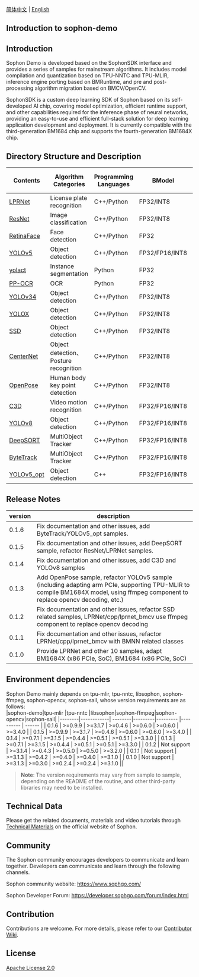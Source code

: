 [简体中文](./README.md) | [English](./README_EN.md)

## Introduction to sophon-demo

## Introduction
Sophon Demo is developed based on the SophonSDK interface and provides a series of samples for mainstream algorithms. It includes model compilation and quantization based on TPU-NNTC and TPU-MLIR, inference engine porting based on BMRuntime, and pre and post-processing algorithm migration based on BMCV/OpenCV.

SophonSDK is a custom deep learning SDK of Sophon based on its self-developed AI chip, covering model optimization, efficient runtime support, and other capabilities required for the inference phase of neural networks, providing an easy-to-use and efficient full-stack solution for deep learning application development and deployment. It is currently compatible with the third-generation BM1684 chip and supports the fourth-generation BM1684X chip.

## Directory Structure and Description
| Contents | Algorithm Categories | Programming Languages | BModel | Multi-batch Support | Preprocessing Libraries |
|---|---|---|---|---|---|
| [LPRNet](./sample/LPRNet/README.md) | License plate recognition | C++/Python | FP32/INT8 | YES | BMCV/OpenCV |
| [ResNet](./sample/ResNet/README.md) | Image classification | C++/Python | FP32/INT8 | YES | BMCV/OpenCV |
| [RetinaFace](./sample/RetinaFace/README.md) | Face detection | C++/Python | FP32 | YES | BMCV/OpenCV |
| [YOLOv5](./sample/YOLOv5/README.md) | Object detection | C++/Python | FP32/FP16/INT8 | YES | BMCV/OpenCV |
| [yolact](./sample/yolact/README.md) | Instance segmentation | Python | FP32 | YES | BMCV/OpenCV |
| [PP-OCR](./sample/PP-OCR/README.md) | OCR | Python | FP32 | YES | OpenCV |
| [YOLOv34](./sample/YOLOv34/README.md) | Object detection | C++/Python | FP32/INT8 | NO | BMCV/OpenCV |
| [YOLOX](./sample/YOLOX/README.md) | Object detection | C++/Python | FP32/INT8 | YES | BMCV/OpenCV |
| [SSD](./sample/SSD/README.md) | Object detection | C++/Python | FP32/INT8 | YES | BMCV/OpenCV |
| [CenterNet](./sample/CenterNet/README.md) | Object detection、Posture recognition | C++/Python | FP32/INT8 | YES | BMCV |
| [OpenPose](./sample/OpenPose/README.md) | Human body key point detection | C++/Python | FP32/INT8 | YES | BMCV/OpenCV |
| [C3D](./sample/C3D/README.md) | Video motion recognition | C++/Python | FP32/FP16/INT8 | YES | BMCV/OpenCV |
| [YOLOv8](./sample/YOLOv8/README.md) | Object detection | C++/Python | FP32/FP16/INT8 | YES | BMCV/OpenCV |
| [DeepSORT](./sample/DeepSORT/README.md) | MultiObject Tracker | C++/Python | FP32/FP16/INT8 | YES | BMCV/OpenCV |
| [ByteTrack](./sample/ByteTrack/README.md) | MultiObject Tracker | C++/Python | FP32/FP16/INT8 | YES | BMCV/OpenCV |
| [YOLOv5_opt](./sample/YOLOv5_opt/README.md) | Object detection | C++ | FP32/FP16/INT8 | YES | BMCV|

## Release Notes
| version | description | 
|---|---|
| 0.1.6	 | Fix documentation and other issues, add ByteTrack/YOLOv5_opt samples. |
| 0.1.5	 | Fix documentation and other issues, add DeepSORT sample, refactor ResNet/LPRNet samples. |
| 0.1.4 | Fix documentation and other issues, add C3D and YOLOv8 samples |
| 0.1.3 | Add OpenPose sample, refactor YOLOv5 sample (including adapting arm PCIe, supporting TPU-MLIR to compile BM1684X model, using ffmpeg component to replace opencv decoding, etc.) |
| 0.1.2 | Fix documentation and other issues, refactor SSD related samples, LPRNet/cpp/lprnet_bmcv use ffmpeg component to replace opencv decoding |
| 0.1.1 | Fix documentation and other issues, refactor LPRNet/cpp/lprnet_bmcv with BMNN related classes | 0.1.0 | Fix documentation and other issues, refactor LPRNet/cpp/lprnet_bmcv with BMNN related classes.
| 0.1.0 | Provide LPRNet and other 10 samples, adapt BM1684X (x86 PCIe, SoC), BM1684 (x86 PCIe, SoC) |

## Environment dependencies
Sophon Demo mainly depends on tpu-mlir, tpu-nntc, libsophon, sophon-ffmpeg, sophon-opencv, sophon-sail, whose version requirements are as follows:  
|sophon-demo|tpu-mlir |tpu-nntc |libsophon|sophon-ffmpeg|sophon-opencv|sophon-sail|
|--------|------------| --------|---------|---------    |----------   | ------ |
| 0.1.6 | >=0.9.9     | >=3.1.7 | >=0.4.6 | >=0.6.0     | >=0.6.0    | >=3.4.0 |
| 0.1.5 | >=0.9.9     | >=3.1.7 | >=0.4.6 | >=0.6.0     | >=0.6.0    | >=3.4.0 |
| 0.1.4 | >=0.7.1     | >=3.1.5 | >=0.4.4 | >=0.5.1     | >=0.5.1    | >=3.3.0 |
| 0.1.3 | >=0.7.1     | >=3.1.5 | >=0.4.4 | >=0.5.1     | >=0.5.1    | >=3.3.0 |
| 0.1.2 | Not support | >=3.1.4 | >=0.4.3 | >=0.5.0     | >=0.5.0    | >=3.2.0 |
| 0.1.1 | Not support | >=3.1.3 | >=0.4.2 | >=0.4.0     | >=0.4.0    | >=3.1.0 |
| 0.1.0 | Not support | >=3.1.3 | >=0.3.0 | >=0.2.4     | >=0.2.4    | >=3.1.0 ||
> **Note**: The version requirements may vary from sample to sample, depending on the README of the routine, and other third-party libraries may need to be installed.

## Technical Data

Please get the related documents, materials and video tutorials through [Technical Materials](https://developer.sophgo.com/site/index.html) on the official website of Sophon.

## Community

The Sophon community encourages developers to communicate and learn together. Developers can communicate and learn through the following channels.

Sophon community website: https://www.sophgo.com/

Sophon Developer Forum: https://developer.sophgo.com/forum/index.html


## Contribution

Contributions are welcome. For more details, please refer to our [Contributor Wiki](./CONTRIBUTING_EN.md).

## License
[Apache License 2.0](./LICENSE)